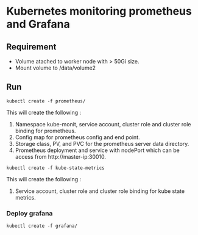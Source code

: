 # Kubernetes monitoring prometheus and Grafana

## Requirement
- Volume atached to worker node with > 50Gi size.
- Mount volume to /data/volume2

## Run

`kubectl create -f prometheus/` 

This will create the following :
1. Namespace kube-monit, service account, cluster role and cluster role binding for prometheus.
2. Config map for prometheus config and end point.
3. Storage class, PV, and PVC for the prometheus server data directory.
4. Prometheus deployment and service with nodePort which can be access from http://master-ip:30010.

`kubectl create -f kube-state-metrics`

This will create the following :
1. Service account, cluster role and cluster role binding for kube state metrics.

### Deploy grafana

`kubectl create -f grafana/` 
